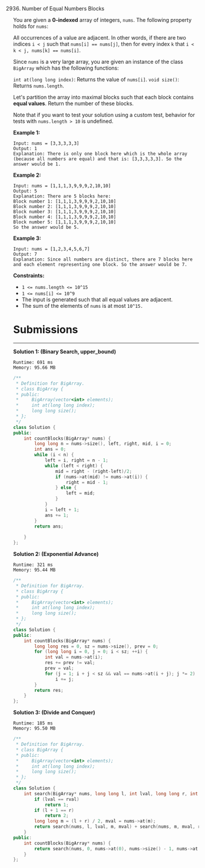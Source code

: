 2936. Number of Equal Numbers Blocks

You are given a **0-indexed** array of integers, `nums`. The following property holds for `nums`:

All occurrences of a value are adjacent. In other words, if there are two indices `i < j` such that `nums[i] == nums[j]`, then for every index `k` that `i < k < j, nums[k] == nums[i]`.

Since `nums` is a very large array, you are given an instance of the class `BigArray` which has the following functions:

`int at(long long index)`: Returns the value of `nums[i]`.
`void size()`: Returns `nums.length`.

Let's partition the array into maximal blocks such that each block contains **equal values**. Return the number of these blocks.

Note that if you want to test your solution using a custom test, behavior for tests with `nums.length > 10` is undefined.

 

**Example 1:**
```
Input: nums = [3,3,3,3,3]
Output: 1
Explanation: There is only one block here which is the whole array (because all numbers are equal) and that is: [3,3,3,3,3]. So the answer would be 1. 
```

**Example 2:**
```
Input: nums = [1,1,1,3,9,9,9,2,10,10]
Output: 5
Explanation: There are 5 blocks here:
Block number 1: [1,1,1,3,9,9,9,2,10,10]
Block number 2: [1,1,1,3,9,9,9,2,10,10]
Block number 3: [1,1,1,3,9,9,9,2,10,10]
Block number 4: [1,1,1,3,9,9,9,2,10,10]
Block number 5: [1,1,1,3,9,9,9,2,10,10]
So the answer would be 5.
```

**Example 3:**
```
Input: nums = [1,2,3,4,5,6,7]
Output: 7
Explanation: Since all numbers are distinct, there are 7 blocks here and each element representing one block. So the answer would be 7. 
```

**Constraints:**

* `1 <= nums.length <= 10^15`
* `1 <= nums[i] <= 10^9`
* The input is generated such that all equal values are adjacent.
* The sum of the elements of `nums` is at most `10^15.`

# Submissions
---
**Solution 1: (Binary Search, upper_bound)**
```
Runtime: 691 ms
Memory: 95.66 MB
```
```c++
/**
 * Definition for BigArray.
 * class BigArray {
 * public:
 *     BigArray(vector<int> elements);
 *     int at(long long index);
 *     long long size();
 * };
 */
class Solution {
public:
    int countBlocks(BigArray* nums) {
        long long n = nums->size(), left, right, mid, i = 0;
        int ans = 0;
        while (i < n) {
            left = i, right = n - 1;
            while (left < right) {
                mid = right - (right-left)/2;
                if (nums->at(mid) != nums->at(i)) {
                    right = mid - 1;
                } else {
                    left = mid;
                }
            }
            i = left + 1;
            ans += 1;
        }
        return ans;
        
    }
};
```

**Solution 2: (Exponential Advance)**
```
Runtime: 321 ms
Memory: 95.44 MB
```
```c++
/**
 * Definition for BigArray.
 * class BigArray {
 * public:
 *     BigArray(vector<int> elements);
 *     int at(long long index);
 *     long long size();
 * };
 */
class Solution {
public:
    int countBlocks(BigArray* nums) {
        long long res = 0, sz = nums->size(), prev = 0;
        for (long long i = 0, j = 0; i < sz; ++i) {
            int val = nums->at(i);
            res += prev != val;
            prev = val;
            for (j = 1; i + j < sz && val == nums->at(i + j); j *= 2)
                i += j;
        }
        return res;
    }
};
```

**Solution 3: (Divide and Conquer)**
```
Runtime: 185 ms
Memory: 95.50 MB
```
```c++
/**
 * Definition for BigArray.
 * class BigArray {
 * public:
 *     BigArray(vector<int> elements);
 *     int at(long long index);
 *     long long size();
 * };
 */
class Solution {
    int search(BigArray* nums, long long l, int lval, long long r, int rval) {
        if (lval == rval)
            return 1;
        if (l + 1 == r)
            return 2;
        long long m = (l + r) / 2, mval = nums->at(m);
        return search(nums, l, lval, m, mval) + search(nums, m, mval, r, rval) - 1;
    }
public:
    int countBlocks(BigArray* nums) {
        return search(nums, 0, nums->at(0), nums->size() - 1, nums->at(nums->size() - 1));
    }
};
```
